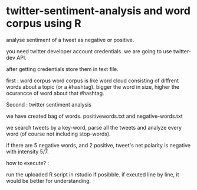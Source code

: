 # twitter-sentiment-analysis and word corpus using R
analyse sentiment of a tweet as negative or positive.



you need twitter developer account credentials. we are going to use twitter-dev API.

after getting credentials store them in text file.

first : word corpus
word corpus is like word cloud consisting of diffrent words about a topic (or a #hashtag). bigger the word in size, higher the ocurancce of word about that #hashtag.

Second : twitter sentiment analysis

 

we have created bag of words. positivewords.txt and negative-words.txt

we search tweets by a key-word, parse all the tweets and analyze every word (of course not including stop-words).

if there are 5 negative words, and 2 positive, tweet's net polarity is negative with intensity 5/7.


how to execute? :

run the uploaded R script in rstudio if posibble. if exeuted line by line, it would be better for understanding.

 

